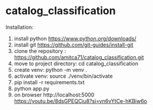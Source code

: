 # catalog_classification

Installation:
1) install python https://www.python.org/downloads/   
2) install  git https://github.com/git-guides/install-git   
3) clone the repository :  https://github.com/amitca71/catalog_classification.git   
4) move to project directory: cd catalog_classification
5) create venv:  python -m venv .
6) activate venv: source ./venv/bin/activate 
7) pip install -r requirements.txt
8) python app.py
9) on browser http://localhost:5000  
https://youtu.be/8dsGPEQCiu8?si=vn6vYtCe-hKBiw6o


